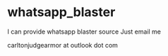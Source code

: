 # whatsapp_blaster
I can provide whatsapp blaster source
Just email me 

carltonjudgearmor
at
outlook
dot
com
